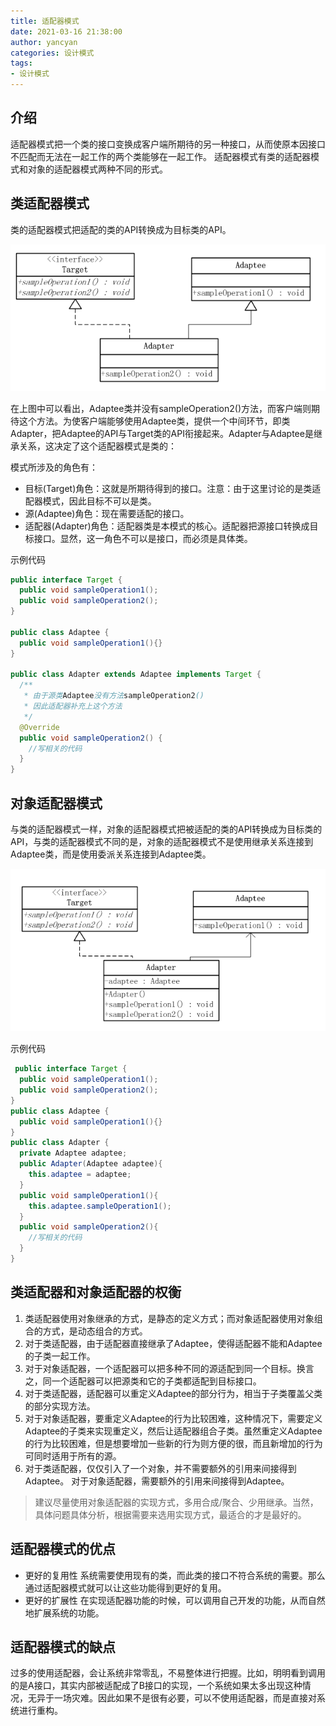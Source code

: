 ```yaml
---
title: 适配器模式
date: 2021-03-16 21:38:00
author: yancyan
categories: 设计模式
tags:
- 设计模式
---
```


## 介绍
适配器模式把一个类的接口变换成客户端所期待的另一种接口，从而使原本因接口不匹配而无法在一起工作的两个类能够在一起工作。 适配器模式有类的适配器模式和对象的适配器模式两种不同的形式。

## 类适配器模式
类的适配器模式把适配的类的API转换成为目标类的API。

![](/images/adaptor_01.png)

在上图中可以看出，Adaptee类并没有sampleOperation2()方法，而客户端则期待这个方法。为使客户端能够使用Adaptee类，提供一个中间环节，即类Adapter，把Adaptee的API与Target类的API衔接起来。Adapter与Adaptee是继承关系，这决定了这个适配器模式是类的：

模式所涉及的角色有：

- 目标(Target)角色：这就是所期待得到的接口。注意：由于这里讨论的是类适配器模式，因此目标不可以是类。
- 源(Adaptee)角色：现在需要适配的接口。
- 适配器(Adapter)角色：适配器类是本模式的核心。适配器把源接口转换成目标接口。显然，这一角色不可以是接口，而必须是具体类。

示例代码
```java
public interface Target {
  public void sampleOperation1();
  public void sampleOperation2();
}

public class Adaptee {
  public void sampleOperation1(){}
}

public class Adapter extends Adaptee implements Target {
  /**
   * 由于源类Adaptee没有方法sampleOperation2()
   * 因此适配器补充上这个方法
   */
  @Override
  public void sampleOperation2() {
    //写相关的代码
  }
}
```

## 对象适配器模式
与类的适配器模式一样，对象的适配器模式把被适配的类的API转换成为目标类的API，与类的适配器模式不同的是，对象的适配器模式不是使用继承关系连接到Adaptee类，而是使用委派关系连接到Adaptee类。

![](/images/adaptor_02.png)

示例代码
```java
 public interface Target {
  public void sampleOperation1();
  public void sampleOperation2();
}
public class Adaptee {
  public void sampleOperation1(){}
}
public class Adapter {
  private Adaptee adaptee;
  public Adapter(Adaptee adaptee){
    this.adaptee = adaptee;
  }
  public void sampleOperation1(){
    this.adaptee.sampleOperation1();
  }
  public void sampleOperation2(){
    //写相关的代码
  }
}
```

## 类适配器和对象适配器的权衡
1. 类适配器使用对象继承的方式，是静态的定义方式；而对象适配器使用对象组合的方式，是动态组合的方式。
2. 对于类适配器，由于适配器直接继承了Adaptee，使得适配器不能和Adaptee的子类一起工作。
3. 对于对象适配器，一个适配器可以把多种不同的源适配到同一个目标。换言之，同一个适配器可以把源类和它的子类都适配到目标接口。
4. 对于类适配器，适配器可以重定义Adaptee的部分行为，相当于子类覆盖父类的部分实现方法。
5. 对于对象适配器，要重定义Adaptee的行为比较困难，这种情况下，需要定义Adaptee的子类来实现重定义，然后让适配器组合子类。虽然重定义Adaptee的行为比较困难，但是想要增加一些新的行为则方便的很，而且新增加的行为可同时适用于所有的源。
6. 对于类适配器，仅仅引入了一个对象，并不需要额外的引用来间接得到Adaptee。 对于对象适配器，需要额外的引用来间接得到Adaptee。

> 建议尽量使用对象适配器的实现方式，多用合成/聚合、少用继承。当然，具体问题具体分析，根据需要来选用实现方式，最适合的才是最好的。

## 适配器模式的优点
- 更好的复用性
  系统需要使用现有的类，而此类的接口不符合系统的需要。那么通过适配器模式就可以让这些功能得到更好的复用。
- 更好的扩展性
  在实现适配器功能的时候，可以调用自己开发的功能，从而自然地扩展系统的功能。

## 适配器模式的缺点
过多的使用适配器，会让系统非常零乱，不易整体进行把握。比如，明明看到调用的是A接口，其实内部被适配成了B接口的实现，一个系统如果太多出现这种情况，无异于一场灾难。因此如果不是很有必要，可以不使用适配器，而是直接对系统进行重构。